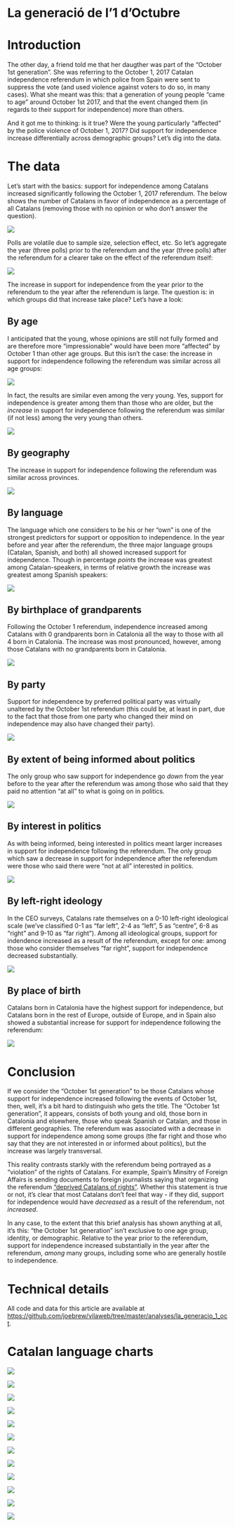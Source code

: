 La generació de l’1 d’Octubre
================

# Introduction

The other day, a friend told me that her daugther was part of the
“October 1st generation”. She was referring to the October 1, 2017
Catalan independence referendum in which police from Spain were sent to
suppress the vote (and used violence against voters to do so, in many
cases). What she meant was this: that a generation of young people “came
to age” around October 1st 2017, and that the event changed them (in
regards to their support for independence) more than others.

And it got me to thinking: is it true? Were the young particularly
“affected” by the police violence of October 1, 2017? Did support for
independence increase differentially across demographic groups? Let’s
dig into the data.

# The data

Let’s start with the basics: support for independence among Catalans
increased significantly following the October 1, 2017 referendum. The
below shows the number of Catalans in favor of independence as a
percentage of all Catalans (removing those with no opinion or who don’t
answer the question).

![](figures/unnamed-chunk-2-1.png)<!-- -->

Polls are volatile due to sample size, selection effect, etc. So let’s
aggregate the year (three polls) prior to the referendum and the year
(three polls) after the referendum for a clearer take on the effect of
the referendum itself:

![](figures/unnamed-chunk-3-1.png)<!-- -->

The increase in support for independence from the year prior to the
referendum to the year after the referendum is large. The question is:
in which groups did that increase take place? Let’s have a look:

## By age

I anticipated that the young, whose opinions are still not fully formed
and are therefore more “impressionable” would have been more “affected”
by October 1 than other age groups. But this isn’t the case: the
increase in support for independence following the referendum was
similar across all age groups:

![](figures/unnamed-chunk-4-1.png)<!-- -->

In fact, the results are similar even among the very young. Yes, support
for independence is greater among them than those who are older, but the
*increase* in support for independence following the referendum was
similar (if not less) among the very young than others.

![](figures/unnamed-chunk-5-1.png)<!-- -->

## By geography

The increase in support for independence following the referendum was
similar across provinces.

![](figures/unnamed-chunk-6-1.png)<!-- -->

## By language

The language which one considers to be his or her “own” is one of the
strongest predictors for support or opposition to independence. In the
year before and year after the referendum, the three major language
groups (Catalan, Spanish, and both) all showed increased support for
independence. Though in percentage *points* the increase was greatest
among Catalan-speakers, in terms of relative growth the increase was
greatest among Spanish speakers:

![](figures/unnamed-chunk-7-1.png)<!-- -->

## By birthplace of grandparents

Following the October 1 referendum, independence increased among
Catalans with 0 grandparents born in Catalonia all the way to those with
all 4 born in Catalonia. The increase was most pronounced, however,
among those Catalans with no grandparents born in Catalonia.

![](figures/unnamed-chunk-8-1.png)<!-- -->

## By party

Support for independence by preferred political party was virtually
unaltered by the October 1st referendum (this could be, at least in
part, due to the fact that those from one party who changed their mind
on independence may also have changed their party).

![](figures/unnamed-chunk-9-1.png)<!-- -->

## By extent of being informed about politics

The only group who saw support for independence go *down* from the year
before to the year after the referendum was among those who said that
they paid no attention “at all” to what is going on in politics.

![](figures/unnamed-chunk-10-1.png)<!-- -->

## By interest in politics

As with being informed, being interested in politics meant larger
increases in support for independence following the referendum. The only
group which saw a decrease in support for independence after the
referendum were those who said there were “not at all” interested in
politics.

![](figures/unnamed-chunk-11-1.png)<!-- -->

## By left-right ideology

In the CEO surveys, Catalans rate themselves on a 0-10 left-right
ideological scale (we’ve classified 0-1 as “far left”, 2-4 as “left”, 5
as “centre”, 6-8 as “right” and 9-10 as “far right”). Among all
ideological groups, support for indendence increased as a result of the
referendum, except for one: among those who consider themselves “far
right”, support for independence decreased substantially.

![](figures/unnamed-chunk-12-1.png)<!-- -->

## By place of birth

Catalans born in Catalonia have the highest support for independence,
but Catalans born in the rest of Europe, outside of Europe, and in Spain
also showed a substantial increase for support for independence
following the referendum:

![](figures/unnamed-chunk-13-1.png)<!-- -->

# Conclusion

If we consider the “October 1st generation” to be those Catalans whose
support for independence increased following the events of October 1st,
then, well, it’s a bit hard to distinguish who gets the title. The
“October 1st generation”, it appears, consists of both young and old,
those born in Catalonia and elsewhere, those who speak Spanish or
Catalan, and those in different geographies. The referendum was
associated with a decrease in support for independence among some groups
(the far right and those who say that they are not interested in or
informed about politics), but the increase was largely transversal.

This reality contrasts starkly with the referendum being portrayed as a
“violation” of the rights of Catalans. For example, Spain’s Minsitry
of Foreign Affairs is sending documents to foreign journalists saying
that organizing the referendum [“deprived Catalans of
rights”](https://twitter.com/joethebrew/status/1162322097668009985).
Whether this statement is true or not, it’s clear that most Catalans
don’t feel that way - if they did, support for independence would have
*decreased* as a result of the referendum, not *increased*.

In any case, to the extent that this brief analysis has shown anything
at all, it’s this: “the October 1st generation” isn’t exclusive to one
age group, identity, or demographic. Relative to the year prior to the
referendum, support for independence increased substantially in the year
after the referendum, *among* many groups, including some who are
generally hostile to independence.

# Technical details

All code and data for this article are available at
<https://github.com/joebrew/vilaweb/tree/master/analyses/la_generacio_1_oct>.

# Catalan language charts

![](figures/unnamed-chunk-14-1.png)<!-- -->

![](figures/unnamed-chunk-15-1.png)<!-- -->

![](figures/unnamed-chunk-16-1.png)<!-- -->

![](figures/unnamed-chunk-17-1.png)<!-- -->

![](figures/unnamed-chunk-18-1.png)<!-- -->

![](figures/unnamed-chunk-19-1.png)<!-- -->

![](figures/unnamed-chunk-20-1.png)<!-- -->

![](figures/unnamed-chunk-21-1.png)<!-- -->

![](figures/unnamed-chunk-22-1.png)<!-- -->

![](figures/unnamed-chunk-23-1.png)<!-- -->

![](figures/unnamed-chunk-24-1.png)<!-- -->

![](figures/unnamed-chunk-25-1.png)<!-- -->
